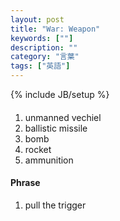 ```yaml
---
layout: post
title: "War: Weapon"
keywords: [""]
description: ""
category: "言葉"
tags: ["英語"]
---
```

{% include JB/setup %}

####
1. unmanned vechiel
2. ballistic missile
3. bomb
4. rocket
5. ammunition
#### Phrase
1. pull the trigger
